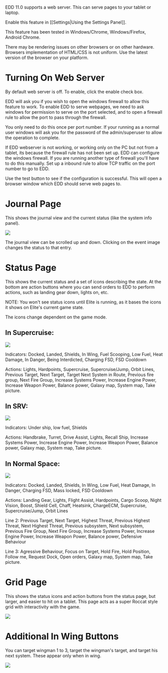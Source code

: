 EDD 11.0 supports a web server.  This can serve pages to your tablet or laptop.

Enable this feature in [[Settings|Using the Settings Panel]].

This feature has been tested in Windows/Chrome, Windows/Firefox, Android Chrome.  

There may be rendering issues on other browsers or on other hardware.  Browsers implementation of HTML/CSS is not uniform.  Use the latest version of the browser on your platform.

# Turning On Web Server

By default web server is off.  To enable, click the enable check box.

EDD will ask you if you wish to open the windows firewall to allow this feature to work.  To enable EDD to serve webpages, we need to ask windows for permission to serve on the port selected, and to open a firewall rule to allow the port to pass through the firewall.  

You only need to do this once per port number.  If your running as a normal user windows will ask you for the password of the admin/superuser to allow the operation to complete.

If EDD webserver is not working, or working only on the PC but not from a tablet, its because the firewall rule has not been set up.  EDD can configure the windows firewall.  If you are running another type of firewall you'll have to do this manually.  Set up a inbound rule to allow TCP traffic on the port number to go to EDD.

Use the test button to see if the configuration is successful. This will open a browser window which EDD should serve web pages to.

# Journal Page
This shows the journal view and the current status (like the system info panel).

![](https://i.imgur.com/BCQHkCu.png)

The journal view can be scrolled up and down.  Clicking on the event image changes the status to that entry.

#  Status Page

This shows the current status and a set of icons describing the state. At the bottom are action buttons where you can send orders to EDD to perform actions, such as landing gear down, lights on, etc.

NOTE: You won't see status icons until Elite is running, as it bases the icons it shows on Elite's current game state.

The icons change dependent on the game mode.

## In Supercruise:
![](https://i.imgur.com/QBfV3Ww.png)

Indicators: Docked, Landed, Shields, In Wing, Fuel Scooping, Low Fuel, Heat Damage, In Danger, Being Interdicted, Charging FSD, FSD Cooldown

Actions: Lights, Hardpoints, Supercruise, Supercruise/Jump, Orbit Lines, Previous Target, Next Target, Target Next System in Route, Previous fire group, Next Fire Group, Increase Systems Power, Increase Engine Power, Increase Weapon Power, Balance power, Galaxy map, System map, Take picture.

## In SRV:
![](https://i.imgur.com/mirb5Ho.png)

Indicators: Under ship, low fuel, Shields

Actions: Handbrake, Turret, Drive Assist, Lights, Recall Ship, Increase Systems Power, Increase Engine Power, Increase Weapon Power, Balance power, Galaxy map, System map, Take picture.

## In Normal Space:
![](https://i.imgur.com/OYc34DR.png)

Indicators: Docked, Landed, Shields, In Wing, Low Fuel, Heat Damage, In Danger, Charging FSD, Mass locked, FSD Cooldown

Actions: Landing Gear, Lights, Flight Assist, Hardpoints, Cargo Scoop, Night Vision, Boost, Shield Cell, Chaff, Heatsink, ChargeECM, Supercruise, Supercruise/Jump, Orbit Lines

Line 2: Previous Target, Next Target, Highest Threat, Previous Highest Threat, Next Highest Threat, Previous subsystem, Next subsystem, Previous Fire Group, Next Fire Group, Increase Systems Power, Increase Engine Power, Increase Weapon Power, Balance power, Defensive Behaviour

Line 3: Agressive Behaviour, Focus on Target, Hold Fire, Hold Position, Follow me, Request Dock, Open orders, Galaxy map, System map, Take picture.


# Grid Page
This shows the status icons and action buttons from the status page, but larger, and easier to hit on a tablet. This page acts as a super Roccat style grid with interactivity with the game.

![](https://i.imgur.com/oTLfs2a.png)

# Additional In Wing Buttons

You can target wingman 1 to 3, target the wingman's target, and target his next system.  These appear only when in wing.

![](https://i.imgur.com/sca5CD9.png)
